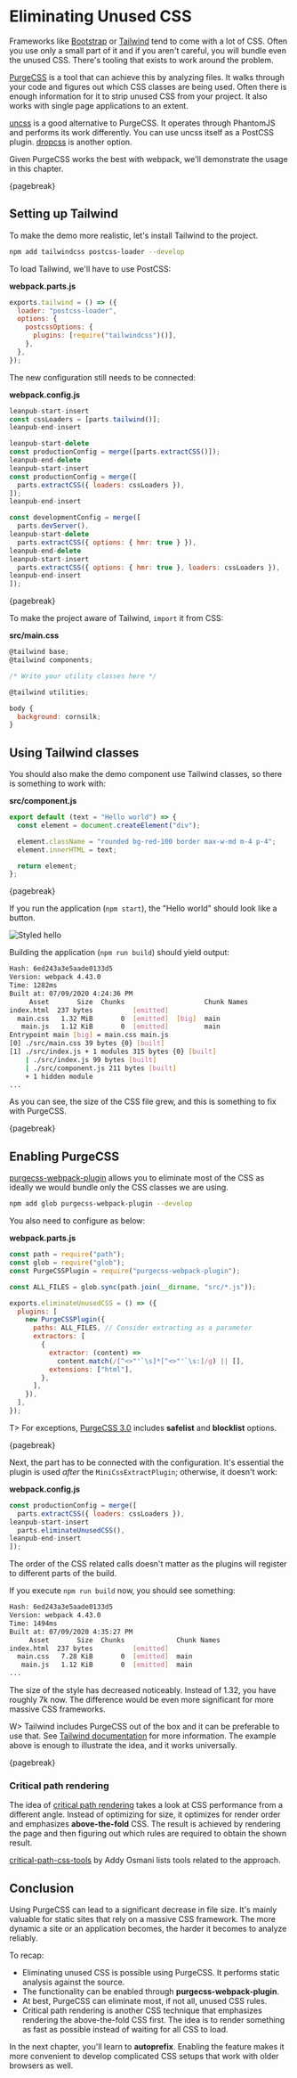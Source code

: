 # Eliminating Unused CSS

Frameworks like [Bootstrap](https://getbootstrap.com/) or [Tailwind](https://tailwindcss.com/) tend to come with a lot of CSS. Often you use only a small part of it and if you aren't careful, you will bundle even the unused CSS. There's tooling that exists to work around the problem.

[PurgeCSS](https://www.npmjs.com/package/purgecss) is a tool that can achieve this by analyzing files. It walks through your code and figures out which CSS classes are being used. Often there is enough information for it to strip unused CSS from your project. It also works with single page applications to an extent.

[uncss](https://www.npmjs.com/package/uncss) is a good alternative to PurgeCSS. It operates through PhantomJS and performs its work differently. You can use uncss itself as a PostCSS plugin. [dropcss](https://www.npmjs.com/package/dropcss) is another option.

Given PurgeCSS works the best with webpack, we'll demonstrate the usage in this chapter.

{pagebreak}

## Setting up Tailwind

To make the demo more realistic, let's install Tailwind to the project.

```bash
npm add tailwindcss postcss-loader --develop
```

To load Tailwind, we'll have to use PostCSS:

**webpack.parts.js**

```javascript
exports.tailwind = () => ({
  loader: "postcss-loader",
  options: {
    postcssOptions: {
      plugins: [require("tailwindcss")()],
    },
  },
});
```

The new configuration still needs to be connected:

**webpack.config.js**

```javascript
leanpub-start-insert
const cssLoaders = [parts.tailwind()];
leanpub-end-insert

leanpub-start-delete
const productionConfig = merge([parts.extractCSS()]);
leanpub-end-delete
leanpub-start-insert
const productionConfig = merge([
  parts.extractCSS({ loaders: cssLoaders }),
]);
leanpub-end-insert

const developmentConfig = merge([
  parts.devServer(),
leanpub-start-delete
  parts.extractCSS({ options: { hmr: true } }),
leanpub-end-delete
leanpub-start-insert
  parts.extractCSS({ options: { hmr: true }, loaders: cssLoaders }),
leanpub-end-insert
]);
```

{pagebreak}

To make the project aware of Tailwind, `import` it from CSS:

**src/main.css**

```javascript
@tailwind base;
@tailwind components;

/* Write your utility classes here */

@tailwind utilities;

body {
  background: cornsilk;
}
```

## Using Tailwind classes

You should also make the demo component use Tailwind classes, so there is something to work with:

**src/component.js**

```javascript
export default (text = "Hello world") => {
  const element = document.createElement("div");

  element.className = "rounded bg-red-100 border max-w-md m-4 p-4";
  element.innerHTML = text;

  return element;
};
```

{pagebreak}

If you run the application (`npm start`), the "Hello world" should look like a button.

![Styled hello](images/styled-button.png)

Building the application (`npm run build`) should yield output:

```bash
Hash: 6ed243a3e5aade0133d5
Version: webpack 4.43.0
Time: 1282ms
Built at: 07/09/2020 4:24:36 PM
     Asset       Size  Chunks                    Chunk Names
index.html  237 bytes          [emitted]
  main.css   1.32 MiB       0  [emitted]  [big]  main
   main.js   1.12 KiB       0  [emitted]         main
Entrypoint main [big] = main.css main.js
[0] ./src/main.css 39 bytes {0} [built]
[1] ./src/index.js + 1 modules 315 bytes {0} [built]
    | ./src/index.js 99 bytes [built]
    | ./src/component.js 211 bytes [built]
    + 1 hidden module
...
```

As you can see, the size of the CSS file grew, and this is something to fix with PurgeCSS.

{pagebreak}

## Enabling PurgeCSS

[purgecss-webpack-plugin](https://www.npmjs.com/package/purgecss-webpack-plugin) allows you to eliminate most of the CSS as ideally we would bundle only the CSS classes we are using.

```bash
npm add glob purgecss-webpack-plugin --develop
```

You also need to configure as below:

**webpack.parts.js**

```javascript
const path = require("path");
const glob = require("glob");
const PurgeCSSPlugin = require("purgecss-webpack-plugin");

const ALL_FILES = glob.sync(path.join(__dirname, "src/*.js"));

exports.eliminateUnusedCSS = () => ({
  plugins: [
    new PurgeCSSPlugin({
      paths: ALL_FILES, // Consider extracting as a parameter
      extractors: [
        {
          extractor: (content) =>
            content.match(/[^<>"'`\s]*[^<>"'`\s:]/g) || [],
          extensions: ["html"],
        },
      ],
    }),
  ],
});
```

T> For exceptions, [PurgeCSS 3.0](https://github.com/FullHuman/purgecss/releases/tag/v3.0.0) includes **safelist** and **blocklist** options.

{pagebreak}

Next, the part has to be connected with the configuration. It's essential the plugin is used _after_ the `MiniCssExtractPlugin`; otherwise, it doesn't work:

**webpack.config.js**

```javascript
const productionConfig = merge([
  parts.extractCSS({ loaders: cssLoaders }),
leanpub-start-insert
  parts.eliminateUnusedCSS(),
leanpub-end-insert
]);
```

The order of the CSS related calls doesn't matter as the plugins will register to different parts of the build.

If you execute `npm run build` now, you should see something:

```bash
Hash: 6ed243a3e5aade0133d5
Version: webpack 4.43.0
Time: 1494ms
Built at: 07/09/2020 4:35:27 PM
     Asset       Size  Chunks             Chunk Names
index.html  237 bytes          [emitted]
  main.css   7.28 KiB       0  [emitted]  main
   main.js   1.12 KiB       0  [emitted]  main
...
```

The size of the style has decreased noticeably. Instead of 1.32, you have roughly 7k now. The difference would be even more significant for more massive CSS frameworks.

W> Tailwind includes PurgeCSS out of the box and it can be preferable to use that. See [Tailwind documentation](https://tailwindcss.com/docs/controlling-file-size/#removing-unused-css) for more information. The example above is enough to illustrate the idea, and it works universally.

{pagebreak}

### Critical path rendering

The idea of [critical path rendering](https://developers.google.com/web/fundamentals/performance/critical-rendering-path/) takes a look at CSS performance from a different angle. Instead of optimizing for size, it optimizes for render order and emphasizes **above-the-fold** CSS. The result is achieved by rendering the page and then figuring out which rules are required to obtain the shown result.

[critical-path-css-tools](https://github.com/addyosmani/critical-path-css-tools) by Addy Osmani lists tools related to the approach.

## Conclusion

Using PurgeCSS can lead to a significant decrease in file size. It's mainly valuable for static sites that rely on a massive CSS framework. The more dynamic a site or an application becomes, the harder it becomes to analyze reliably.

To recap:

- Eliminating unused CSS is possible using PurgeCSS. It performs static analysis against the source.
- The functionality can be enabled through **purgecss-webpack-plugin**.
- At best, PurgeCSS can eliminate most, if not all, unused CSS rules.
- Critical path rendering is another CSS technique that emphasizes rendering the above-the-fold CSS first. The idea is to render something as fast as possible instead of waiting for all CSS to load.

In the next chapter, you'll learn to **autoprefix**. Enabling the feature makes it more convenient to develop complicated CSS setups that work with older browsers as well.
